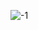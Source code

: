 ![-1](https://cloud.githubusercontent.com/assets/24540424/21181719/ee70b34a-c207-11e6-8224-51526028521f.jpg)
